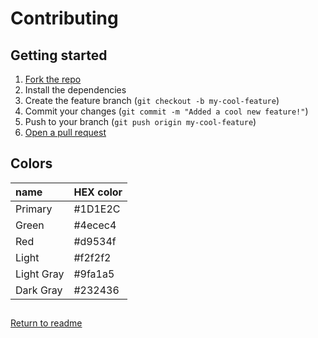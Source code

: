 # Contributing

## Getting started

1. [Fork the repo](https://github.com/dev-caspertheghost/notey.app)
2. Install the dependencies
3. Create the feature branch (`git checkout -b my-cool-feature`)
4. Commit your changes (`git commit -m "Added a cool new feature!"`)
5. Push to your branch (`git push origin my-cool-feature`)
6. [Open a pull request](https://github.com/dev-caspertheghost/notey.app/pulls)

## Colors

| name       | HEX color |
| :--------- | :-------- |
| Primary    | #1D1E2C   |
| Green      | #4ecec4   |
| Red        | #d9534f   |
| Light      | #f2f2f2   |
| Light Gray | #9fa1a5   |
| Dark Gray  | #232436   |

##

[Return to readme](README.md)

